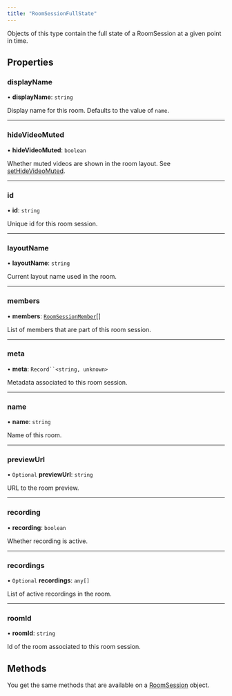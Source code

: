 ```yaml
---
title: "RoomSessionFullState"
---
```


Objects of this type contain the full state of a RoomSession at a given point in time.

## Properties

### displayName

• **displayName**: `string`

Display name for this room. Defaults to the value of `name`.

---

### hideVideoMuted

• **hideVideoMuted**: `boolean`

Whether muted videos are shown in the room layout. See [setHideVideoMuted](./video-roomsession.mdx#sethidevideomuted).

---

### id

• **id**: `string`

Unique id for this room session.

---

### layoutName

• **layoutName**: `string`

Current layout name used in the room.

---

### members

• **members**: [`RoomSessionMember`](./video-roomsessionmember.md)[]

List of members that are part of this room session.

---

### meta

• **meta**: `Record``<string, unknown>`

Metadata associated to this room session.

---

### name

• **name**: `string`

Name of this room.

---

### previewUrl

• `Optional` **previewUrl**: `string`

URL to the room preview.

---

### recording

• **recording**: `boolean`

Whether recording is active.

---

### recordings

• `Optional` **recordings**: `any[]`

List of active recordings in the room.

---

### roomId

• **roomId**: `string`

Id of the room associated to this room session.

## Methods

You get the same methods that are available on a [RoomSession](./video-roomsession.mdx) object.
